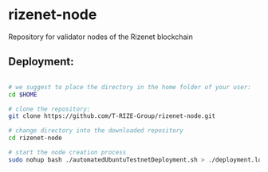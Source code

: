 # rizenet-node
Repository for validator nodes of the Rizenet blockchain


## Deployment:

```bash

# we suggest to place the directory in the home folder of your user:
cd $HOME

# clone the repository:
git clone https://github.com/T-RIZE-Group/rizenet-node.git

# change directory into the downloaded repository
cd rizenet-node

# start the node creation process
sudo nohup bash ./automatedUbuntuTestnetDeployment.sh > ./deployment.log 2>&1 & tail -f ./deployment.log

```